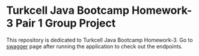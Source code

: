 # Turkcell Java Bootcamp Homework-3 Pair 1 Group Project

This repository is dedicated to Turkcell Java Bootcamp Homework-3. Go
to [swagger](http://localhost:8080/swagger-ui/index.html#/) page after running the application to check out the
endpoints.
